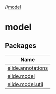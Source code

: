 //[model](index.md)

# model

## Packages

| Name |
|---|
| [elide.annotations](model/elide.annotations/index.md) |
| [elide.model](model/elide.model/index.md) |
| [elide.model.util](model/elide.model.util/index.md) |
